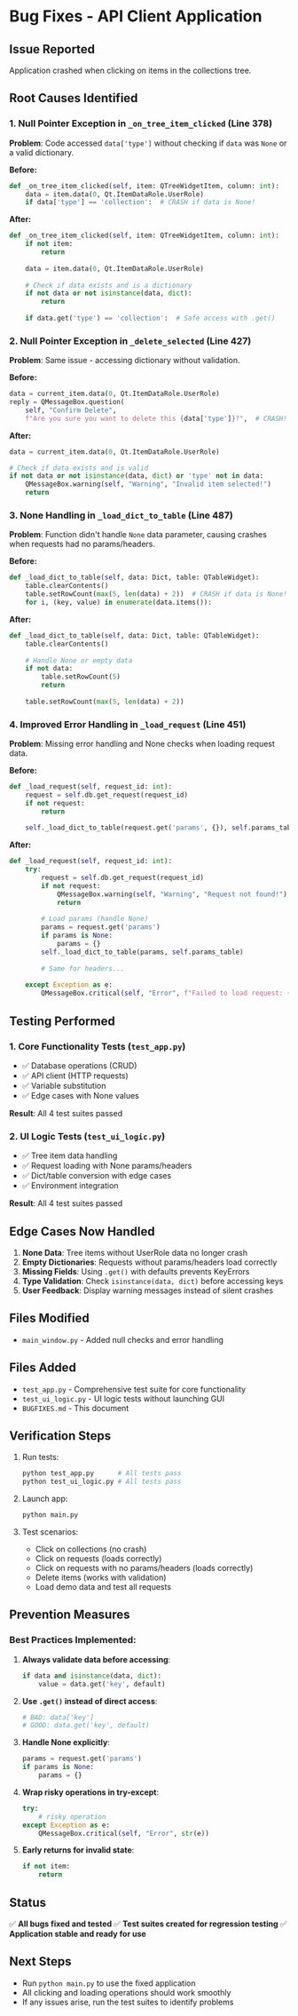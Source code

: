 # Bug Fixes - API Client Application

## Issue Reported
Application crashed when clicking on items in the collections tree.

## Root Causes Identified

### 1. **Null Pointer Exception in `_on_tree_item_clicked`** (Line 378)
**Problem**: Code accessed `data['type']` without checking if `data` was `None` or a valid dictionary.

**Before:**
```python
def _on_tree_item_clicked(self, item: QTreeWidgetItem, column: int):
    data = item.data(0, Qt.ItemDataRole.UserRole)
    if data['type'] == 'collection':  # CRASH if data is None!
```

**After:**
```python
def _on_tree_item_clicked(self, item: QTreeWidgetItem, column: int):
    if not item:
        return
    
    data = item.data(0, Qt.ItemDataRole.UserRole)
    
    # Check if data exists and is a dictionary
    if not data or not isinstance(data, dict):
        return
    
    if data.get('type') == 'collection':  # Safe access with .get()
```

### 2. **Null Pointer Exception in `_delete_selected`** (Line 427)
**Problem**: Same issue - accessing dictionary without validation.

**Before:**
```python
data = current_item.data(0, Qt.ItemDataRole.UserRole)
reply = QMessageBox.question(
    self, "Confirm Delete",
    f"Are you sure you want to delete this {data['type']}?",  # CRASH!
```

**After:**
```python
data = current_item.data(0, Qt.ItemDataRole.UserRole)

# Check if data exists and is valid
if not data or not isinstance(data, dict) or 'type' not in data:
    QMessageBox.warning(self, "Warning", "Invalid item selected!")
    return
```

### 3. **None Handling in `_load_dict_to_table`** (Line 487)
**Problem**: Function didn't handle `None` data parameter, causing crashes when requests had no params/headers.

**Before:**
```python
def _load_dict_to_table(self, data: Dict, table: QTableWidget):
    table.clearContents()
    table.setRowCount(max(5, len(data) + 2))  # CRASH if data is None!
    for i, (key, value) in enumerate(data.items()):
```

**After:**
```python
def _load_dict_to_table(self, data: Dict, table: QTableWidget):
    table.clearContents()
    
    # Handle None or empty data
    if not data:
        table.setRowCount(5)
        return
    
    table.setRowCount(max(5, len(data) + 2))
```

### 4. **Improved Error Handling in `_load_request`** (Line 451)
**Problem**: Missing error handling and None checks when loading request data.

**Before:**
```python
def _load_request(self, request_id: int):
    request = self.db.get_request(request_id)
    if not request:
        return
    
    self._load_dict_to_table(request.get('params', {}), self.params_table)
```

**After:**
```python
def _load_request(self, request_id: int):
    try:
        request = self.db.get_request(request_id)
        if not request:
            QMessageBox.warning(self, "Warning", "Request not found!")
            return
        
        # Load params (handle None)
        params = request.get('params')
        if params is None:
            params = {}
        self._load_dict_to_table(params, self.params_table)
        
        # Same for headers...
        
    except Exception as e:
        QMessageBox.critical(self, "Error", f"Failed to load request: {str(e)}")
```

## Testing Performed

### 1. **Core Functionality Tests** (`test_app.py`)
- ✅ Database operations (CRUD)
- ✅ API client (HTTP requests)
- ✅ Variable substitution
- ✅ Edge cases with None values

**Result**: All 4 test suites passed

### 2. **UI Logic Tests** (`test_ui_logic.py`)
- ✅ Tree item data handling
- ✅ Request loading with None params/headers
- ✅ Dict/table conversion with edge cases
- ✅ Environment integration

**Result**: All 4 test suites passed

## Edge Cases Now Handled

1. **None Data**: Tree items without UserRole data no longer crash
2. **Empty Dictionaries**: Requests without params/headers load correctly
3. **Missing Fields**: Using `.get()` with defaults prevents KeyErrors
4. **Type Validation**: Check `isinstance(data, dict)` before accessing keys
5. **User Feedback**: Display warning messages instead of silent crashes

## Files Modified

- `main_window.py` - Added null checks and error handling

## Files Added

- `test_app.py` - Comprehensive test suite for core functionality
- `test_ui_logic.py` - UI logic tests without launching GUI
- `BUGFIXES.md` - This document

## Verification Steps

1. Run tests:
   ```bash
   python test_app.py      # All tests pass
   python test_ui_logic.py # All tests pass
   ```

2. Launch app:
   ```bash
   python main.py
   ```

3. Test scenarios:
   - Click on collections (no crash)
   - Click on requests (loads correctly)
   - Click on requests with no params/headers (loads correctly)
   - Delete items (works with validation)
   - Load demo data and test all requests

## Prevention Measures

### Best Practices Implemented:

1. **Always validate data before accessing**:
   ```python
   if data and isinstance(data, dict):
       value = data.get('key', default)
   ```

2. **Use `.get()` instead of direct access**:
   ```python
   # BAD: data['key']
   # GOOD: data.get('key', default)
   ```

3. **Handle None explicitly**:
   ```python
   params = request.get('params')
   if params is None:
       params = {}
   ```

4. **Wrap risky operations in try-except**:
   ```python
   try:
       # risky operation
   except Exception as e:
       QMessageBox.critical(self, "Error", str(e))
   ```

5. **Early returns for invalid state**:
   ```python
   if not item:
       return
   ```

## Status

✅ **All bugs fixed and tested**
✅ **Test suites created for regression testing**
✅ **Application stable and ready for use**

## Next Steps

- Run `python main.py` to use the fixed application
- All clicking and loading operations should work smoothly
- If any issues arise, run the test suites to identify problems

